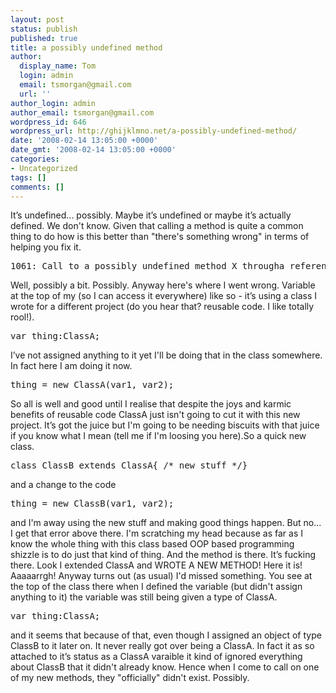 ```yaml
---
layout: post
status: publish
published: true
title: a possibly undefined method
author:
  display_name: Tom
  login: admin
  email: tsmorgan@gmail.com
  url: ''
author_login: admin
author_email: tsmorgan@gmail.com
wordpress_id: 646
wordpress_url: http://ghijklmno.net/a-possibly-undefined-method/
date: '2008-02-14 13:05:00 +0000'
date_gmt: '2008-02-14 13:05:00 +0000'
categories:
- Uncategorized
tags: []
comments: []
---
```

<!-- more -->

<p>It&#8217;s undefined... possibly. Maybe it&#8217;s undefined or maybe it&#8217;s actually defined. We don't know. Given that calling a method is quite a common thing to do how is this better than "there's something wrong" in terms of helping you fix it.
<pre>1061: Call to a possibly undefined method X througha reference with static type Y</pre>Well, possibly a bit. Possibly. Anyway here's where I went wrong. Variable at the top of my (so I can access it everywhere) like so - it&#8217;s using a class I wrote for a different project (do you hear that? reusable code. I like totally rool!).
<pre>var thing:ClassA;</pre>I&#8217;ve not assigned anything to it yet I'll be doing that in the class somewhere. In fact here I am doing it now.
<pre>thing = new ClassA(var1, var2);</pre>So all is well and good until I realise that despite the joys and karmic benefits of reusable code ClassA just isn't going to cut it with this new project. It&#8217;s got the juice but I'm going to be needing biscuits with that juice if you know what I mean (tell me if I'm loosing you here).So a quick new class.
<pre>class ClassB extends ClassA{ /* new stuff */}</pre>and a change to the code
<pre>thing = new ClassB(var1, var2);</pre>and I'm away using the new stuff and making good things happen. But no... I get that error above there. I'm scratching my head because as far as I know the whole thing with this class based OOP based programming shizzle is to do just that kind of thing. And the method is there. It&#8217;s fucking there. Look I extended ClassA and WROTE A NEW METHOD! Here it is! Aaaaarrgh! Anyway turns out (as usual) I'd missed something. You see at the top of the class there when I defined the variable (but didn't assign anything to it) the variable was still being given a type of ClassA.
<pre>var thing:ClassA;</pre>and it seems that because of that, even though I assigned an object of type ClassB to it later on. It never really got over being a ClassA. In fact it as so attached to it&#8217;s status as a ClassA varaible it kind of ignored everything about ClassB that it didn't already know. Hence when I come to call on one of my new methods, they "officially" didn't exist. Possibly.</p>

